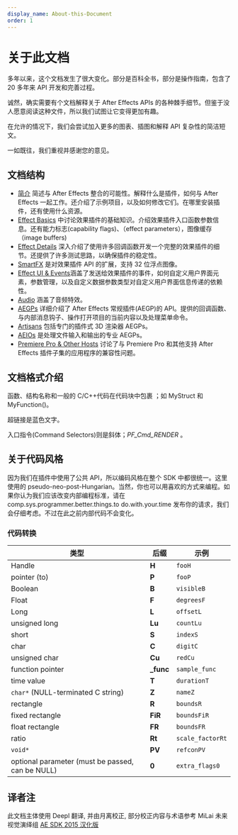 ```yaml
---
display_name: About-this-Document
order: 1
---
```


# 关于此文档

多年以来，这个文档发生了很大变化。部分是百科全书，部分是操作指南，包含了 20 多年来 API 开发和完善过程。

诚然，确实需要有个文档解释关于 After Effects APIs 的各种棘手细节。但鉴于没人愿意阅读这种文件，所以我们试图让它变得更加有趣。

在允许的情况下，我们会尝试加入更多的图表、插图和解释 API 复杂性的简洁短文。

一如既往，我们重视并感谢您的意见。

## 文档结构

- [简介](../Introduction/introduction.html) 简述与 After Effects 整合的可能性。解释什么是插件，如何与 After Effects 一起工作。还介绍了示例项目，以及如何修改它们。在哪里安装插件，还有使用什么资源。
- [Effect Basics](../effect-basics/effect-basics.html) 中讨论效果插件的基础知识。介绍效果插件入口函数参数信息。还有能力标志(capability flags)、（effect parameters），图像缓存（image buffers)
- [Effect Details](../effect-details/effect-details.html) 深入介绍了使用许多回调函数开发一个完整的效果插件的细节。还提供了许多测试思路，以确保插件的稳定性。
- [SmartFX](../smartfx/smartfx.html) 是对效果插件 API 的扩展，支持 32 位浮点图像。
- [Effect UI &amp; Events](../effect-ui-events/effect-ui-events.html)涵盖了发送给效果插件的事件，如何自定义用户界面元素，参数管理，以及自定义数据参数类型对自定义用户界面信息传递的依赖性。
- [Audio](../audio/audio.html) 涵盖了音频特效。
- [AEGPs](../aegps/aegps.html) 详细介绍了 After Effects 常规插件(AEGP)的 API。提供的回调函数、与内部消息钩子、操作打开项目的当前内容以及处理菜单命令。
- [Artisans](../artisans/artisans.html) 包括专门的插件式 3D 渲染器 AEGPs。
- [AEIOs](../aeios/aeios.html) 是处理文件输入和输出的专业 AEGPs。
- [Premiere Pro &amp; Other Hosts](../ppro/ppro.html) 讨论了与 Premiere Pro 和其他支持 After Effects 插件子集的应用程序的兼容性问题。

## 文档格式介绍

函数、结构名称和一般的 C/C++代码在代码块中包裹 ；如 MyStruct 和 MyFunction()。

超链接是蓝色文字。

入口指令(Command Selectors)则是斜体；_PF_Cmd_RENDER_ 。

## 关于代码风格

因为我们在插件中使用了公共 API，所以编码风格在整个 SDK 中都很统一。这里使用的 pseudo-neo-post-Hungarian。当然，你也可以用喜欢的方式来编程。如果你认为我们应该改变内部编程标准，请在 comp.sys.programmer.better.things.to do.with.your.time 发布你的请求，我们会仔细考虑。不过在此之前内部代码不会变化。

### 代码转换

| 类型                                             | 后缀       | 示例             |
| ------------------------------------------------ | ---------- | ---------------- |
| Handle                                           | **H**      | `fooH`           |
| pointer (to)                                     | **P**      | `fooP`           |
| Boolean                                          | **B**      | `visibleB`       |
| Float                                            | **F**      | `degreesF`       |
| Long                                             | **L**      | `offsetL`        |
| unsigned long                                    | **Lu**     | `countLu`        |
| short                                            | **S**      | `indexS`         |
| char                                             | **C**      | `digitC`         |
| unsigned char                                    | **Cu**     | `redCu`          |
| function pointer                                 | **\_func** | `sample_func`    |
| time value                                       | **T**      | `durationT`      |
| `char*` (NULL-terminated C string)               | **Z**      | `nameZ`          |
| rectangle                                        | **R**      | `boundsR`        |
| fixed rectangle                                  | **FiR**    | `boundsFiR`      |
| float rectangle                                  | **FR**     | `boundsFR`       |
| ratio                                            | **Rt**     | `scale_factorRt` |
| `void*`                                          | **PV**     | `refconPV`       |
| optional parameter (must be passed, can be NULL) | **0**      | `extra_flags0`   |

## 译者注

此文档主体使用 Deepl 翻译, 并由月离校正, 部分校正内容与术语参考 MiLai 未来视觉演绎组 [AE SDK 2015 汉化版](https://github.com/ruanluyu/AeSDKChinese/blob/master/workplace/Layout.doc)
